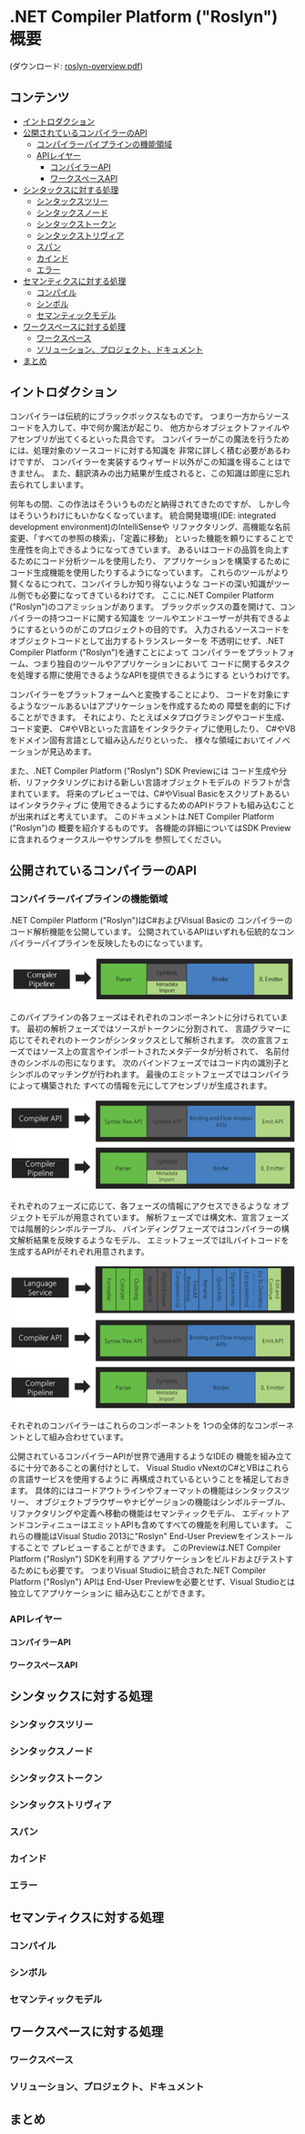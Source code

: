 # .NET Compiler Platform ("Roslyn") 概要

(ダウンロード: [roslyn-overview.pdf](http://www.codeplex.com/Download?ProjectName=roslyn&DownloadId=822125))

## コンテンツ

* [イントロダクション](#introduction)
* [公開されているコンパイラーのAPI](#exposing_the_compiler_apis)
  * [コンパイラーパイプラインの機能領域](#compiler_pipeline_functional_areas)
  * [APIレイヤー](#api_layers)
    * [コンパイラーAPI](#compiler_apis)
    * [ワークスペースAPI](#workspaces_apis)
* [シンタックスに対する処理](#working_with_syntax)
  * [シンタックスツリー](#syntax_trees)
  * [シンタックスノード](#syntax_nodes)
  * [シンタックストークン](#syntax_tokens)
  * [シンタックストリヴィア](#syntax_trivia)
  * [スパン](#spans)
  * [カインド](#kinds)
  * [エラー](#errors)
* [セマンティクスに対する処理](#working_with_semantics)
  * [コンパイル](#compilation)
  * [シンボル](#symbols)
  * [セマンティックモデル](#semantic_model)
* [ワークスペースに対する処理](#working_with_a_workspace)
  * [ワークスペース](#workspace)
  * [ソリューション、プロジェクト、ドキュメント](#solutions_projects_documents)
* [まとめ](#summary)

## <a name="introduction"></a>イントロダクション

コンパイラーは伝統的にブラックボックスなものです。
つまり一方からソースコードを入力して、中で何か魔法が起こり、
他方からオブジェクトファイルやアセンブリが出てくるといった具合です。
コンパイラーがこの魔法を行うためには、処理対象のソースコードに対する知識を
非常に詳しく積む必要があるわけですが、
コンパイラーを実装するウィザード以外がこの知識を得ることはできません。
また、翻訳済みの出力結果が生成されると、この知識は即座に忘れ去られてしまいます。

何年もの間、この作法はそういうものだと納得されてきたのですが、
しかし今はそういうわけにもいかなくなっています。
統合開発環境(IDE: integrated development environment)のIntelliSenseや
リファクタリング、高機能な名前変更、「すべての参照の検索」、「定義に移動」
といった機能を頼りにすることで生産性を向上できるようになってきています。
あるいはコードの品質を向上するためにコード分析ツールを使用したり、
アプリケーションを構築するためにコード生成機能を使用したりするようになっています。
これらのツールがより賢くなるにつれて、コンパイラしか知り得ないような
コードの深い知識がツール側でも必要になってきているわけです。
ここに.NET Compiler Platform ("Roslyn")のコアミッションがあります。
ブラックボックスの蓋を開けて、コンパイラーの持つコードに関する知識を
ツールやエンドユーザーが共有できるようにするというのがこのプロジェクトの目的です。
入力されるソースコードをオブジェクトコードとして出力するトランスレーターを
不透明にせず、.NET Compiler Platform ("Roslyn")を通すことによって
コンパイラーをプラットフォーム、つまり独自のツールやアプリケーションにおいて
コードに関するタスクを処理する際に使用できるようなAPIを提供できるようにする
というわけです。

コンパイラーをプラットフォームへと変換することにより、
コードを対象にするようなツールあるいはアプリケーションを作成するための
障壁を劇的に下げることができます。
それにより、たとえばメタプログラミングやコード生成、コード変更、
C#やVBといった言語をインタラクティブに使用したり、
C#やVBをドメイン固有言語として組み込んだりといった、
様々な領域においてイノベーションが見込めます。

また、.NET Compiler Platform ("Roslyn") SDK Previewには
コード生成や分析、リファクタリングにおける新しい言語オブジェクトモデルの
ドラフトが含まれています。
将来のプレビューでは、C#やVisual Basicをスクリプトあるいはインタラクティブに
使用できるようにするためのAPIドラフトも組み込むことが出来ればと考えています。
このドキュメントは.NET Compiler Platform ("Roslyn")の
概要を紹介するものです。
各機能の詳細についてはSDK Previewに含まれるウォークスルーやサンプルを
参照してください。

## <a name="exposing_the_compiler_apis"></a>公開されているコンパイラーのAPI

### <a name="compiler_pipeline_functional_areas"></a>コンパイラーパイプラインの機能領域

.NET Compiler Platform ("Roslyn")はC#およびVisual Basicの
コンパイラーのコード解析機能を公開しています。
公開されているAPIはいずれも伝統的なコンパイラーパイプラインを反映したものになっています。

![コンパイラーパイプライン](img/compiler-pipeline.png)

このパイプラインの各フェーズはそれぞれのコンポーネントに分けられています。
最初の解析フェーズではソースがトークンに分割されて、
言語グラマーに応じてそれぞれのトークンがシンタックスとして解析されます。
次の宣言フェーズではソース上の宣言やインポートされたメタデータが分析されて、
名前付きのシンボルの形になります。
次のバインドフェーズではコード内の識別子とシンボルのマッチングが行われます。
最後のエミットフェーズではコンパイラによって構築された
すべての情報を元にしてアセンブリが生成されます。

![コンパイラーパイプラインAPI](img/compiler-pipeline-api.png)

それぞれのフェーズに応じて、各フェーズの情報にアクセスできるような
オブジェクトモデルが用意されています。
解析フェーズでは構文木、宣言フェーズでは階層的シンボルテーブル、
バインディングフェーズではコンパイラーの構文解析結果を反映するようなモデル、
エミットフェーズではILバイトコードを生成するAPIがそれぞれ用意されます。

![コンパイラーAPI言語サービス](img/compiler-api-lang-svc.png)

それぞれのコンパイラーはこれらのコンポーネントを
1つの全体的なコンポーネントとして組み合わせています。

公開されているコンパイラーAPIが世界で通用するようなIDEの
機能を組み立てるに十分であることの裏付けとして、
Visual Studio vNextのC#とVBはこれらの言語サービスを使用するように
再構成されているということを補足しておきます。
具体的にはコードアウトラインやフォーマットの機能はシンタックスツリー、
オブジェクトブラウザーやナビゲージョンの機能はシンボルテーブル、
リファクタリングや定義へ移動の機能はセマンティックモデル、
エディットアンドコンティニューはエミットAPIも含めてすべての機能を利用しています。
これらの機能はVisual Studio 2013に"Roslyn" End-User Previewをインストールすることで
プレビューすることができます。
このPreviewは.NET Compiler Platform ("Roslyn") SDKを利用する
アプリケーションをビルドおよびテストするためにも必要です。
つまりVisual Studioに統合された.NET Compiler Platform ("Roslyn") APIは
End-User Previewを必要とせず、Visual Studioとは独立してアプリケーションに
組み込むことができます。

### <a name="api_layers"></a>APIレイヤー

#### <a name="compiler_apis"></a>コンパイラーAPI

#### <a name="workspaces_apis"></a>ワークスペースAPI

## <a name="working_with_syntax"></a>シンタックスに対する処理

### <a name="syntax_trees"></a>シンタックスツリー

### <a name="syntax_nodes"></a>シンタックスノード

### <a name="syntax_tokens"></a>シンタックストークン

### <a name="syntax_trivia"></a>シンタックストリヴィア

### <a name="spans"></a>スパン

### <a name="kinds"></a>カインド

### <a name="errors"></a>エラー

## <a name="working_with_semantics"></a>セマンティクスに対する処理

### <a name="compilation"></a>コンパイル

### <a name="symbols"></a>シンボル

### <a name="semantic_model"></a>セマンティックモデル

## <a name="working_with_a_workspace"></a>ワークスペースに対する処理

### <a name="workspace"></a>ワークスペース

### <a name="solutions_projects_documents"></a>ソリューション、プロジェクト、ドキュメント

## <a name="summary"></a>まとめ
